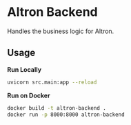 # Altron Backend

Handles the business logic for Altron.

## Usage

**Run Locally**
```bash
uvicorn src.main:app --reload
```

**Run on Docker**
```bash
docker build -t altron-backend .
docker run -p 8000:8000 altron-backend
```